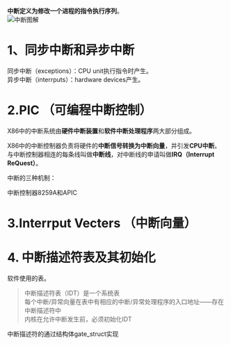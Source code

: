 **中断定义为修改一个进程的指令执行序列**。<br>
![中断图解]()<br>

# 1、同步中断和异步中断
同步中断（exceptions）：CPU unit执行指令时产生。<br>
异步中断（interrputs）：hardware devices产生。<br>


# 2.PIC （可编程中断控制）
X86中的中断系统由**硬件中断装置**和**软件中断处理程序**两大部分组成。<br>

X86中的中断控制器负责将硬件的**中断信号转换为中断向量**，并引发**CPU中断**。与中断控制器相连的每条线叫做**中断线**，对中断线的申请叫做**IRQ（Interrupt ReQuest）**。<br>

中断的三种机制：
> 
>
>

中断控制器8259A和APIC


# 3.Interrput Vecters （中断向量）

# 4. 中断描述符表及其初始化
软件使用的表。<br>
> 中断描述符表（IDT）是一个系统表<br>
> 每个中断/异常向量在表中有相应的中断/异常处理程序的入口地址——存在中断描述符中<br>
> 内核在允许中断发生前，必须初始化IDT<br>

中断描述符的通过结构体gate_struct实现

